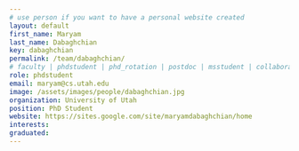 ```yaml
---
# use person if you want to have a personal website created
layout: default
first_name: Maryam
last_name: Dabaghchian
key: dabaghchian
permalink: /team/dabaghchian/
# faculty | phdstudent | phd_rotation | postdoc | msstudent | collaborator
role: phdstudent
email: maryam@cs.utah.edu 
image: /assets/images/people/dabaghchian.jpg
organization: University of Utah
position: PhD Student
website: https://sites.google.com/site/maryamdabaghchian/home
interests:
graduated:
---
```

